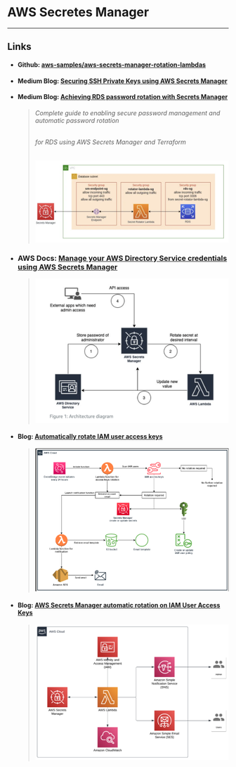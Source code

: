 # AWS Secretes Manager







---

## Links

- #### Github: [aws-samples/aws-secrets-manager-rotation-lambdas](https://github.com/aws-samples/aws-secrets-manager-rotation-lambdas)


- #### Medium Blog: [Securing SSH Private Keys using AWS Secrets Manager](https://medium.com/@nilouferbustani/securing-ssh-private-keys-using-aws-secrets-manager-6d93537c1037)

- #### Medium Blog: [Achieving RDS password rotation with Secrets Manager](https://awstip.com/achieving-rds-password-rotation-with-secrets-manager-3444fa30c94b)

  > ###### Complete guide to enabling secure password management and automatic password rotation 
  >
  > ###### for RDS using AWS Secrets Manager and Terraform
  >
  > <img src="secrets-manager.assets/image-20230501230645586.png" alt="image-20230501230645586" style="zoom:50%;" /> 

  

- ### AWS Docs: [Manage your AWS Directory Service credentials using AWS Secrets Manager](https://aws.amazon.com/blogs/security/manage-your-aws-directory-service-credentials-using-aws-secrets-manager/)

  > <img src="secrets-manager.assets/image-20230501231449288.png" alt="image-20230501231449288" style="zoom:50%;" /> 



- #### Blog: [Automatically rotate IAM user access keys](https://samiulsaki.info/posts/post-11/) 

  > ![image-20230502174342439](secrets-manager.assets/image-20230502174342439.png) 

- #### Blog: [AWS Secrets Manager automatic rotation on IAM User Access Keys](https://jeremyritchie.com/posts/9/) 

  > <img src="secrets-manager.assets/image-20230501230143511.png" alt="image-20230501230143511" style="zoom:50%;" /> 

